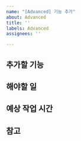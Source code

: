```yaml
---
name: "[Advanced] 기능 추가"
about: Advanced
title: ''
labels: Advanced
assignees: ''

---
```


## 추가할 기능

## 해야할 일

## 예상 작업 시간

## 참고
